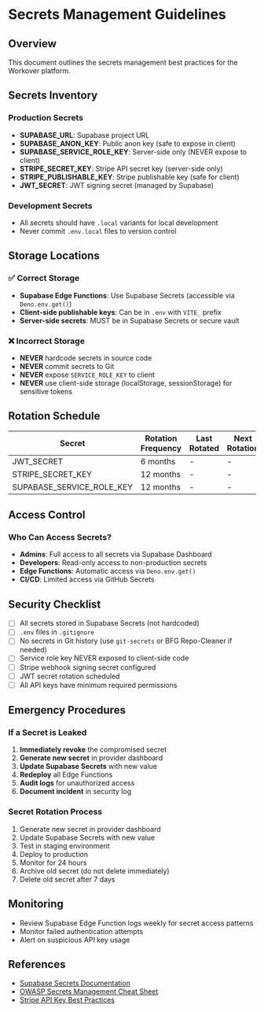 # Secrets Management Guidelines

## Overview
This document outlines the secrets management best practices for the Workover platform.

## Secrets Inventory

### Production Secrets
- **SUPABASE_URL**: Supabase project URL
- **SUPABASE_ANON_KEY**: Public anon key (safe to expose in client)
- **SUPABASE_SERVICE_ROLE_KEY**: Server-side only (NEVER expose to client)
- **STRIPE_SECRET_KEY**: Stripe API secret key (server-side only)
- **STRIPE_PUBLISHABLE_KEY**: Stripe publishable key (safe for client)
- **JWT_SECRET**: JWT signing secret (managed by Supabase)

### Development Secrets
- All secrets should have `.local` variants for local development
- Never commit `.env.local` files to version control

## Storage Locations

### ✅ Correct Storage
- **Supabase Edge Functions**: Use Supabase Secrets (accessible via `Deno.env.get()`)
- **Client-side publishable keys**: Can be in `.env` with `VITE_` prefix
- **Server-side secrets**: MUST be in Supabase Secrets or secure vault

### ❌ Incorrect Storage
- **NEVER** hardcode secrets in source code
- **NEVER** commit secrets to Git
- **NEVER** expose `SERVICE_ROLE_KEY` to client
- **NEVER** use client-side storage (localStorage, sessionStorage) for sensitive tokens

## Rotation Schedule

| Secret | Rotation Frequency | Last Rotated | Next Rotation |
|--------|-------------------|--------------|---------------|
| JWT_SECRET | 6 months | - | - |
| STRIPE_SECRET_KEY | 12 months | - | - |
| SUPABASE_SERVICE_ROLE_KEY | 12 months | - | - |

## Access Control

### Who Can Access Secrets?
- **Admins**: Full access to all secrets via Supabase Dashboard
- **Developers**: Read-only access to non-production secrets
- **Edge Functions**: Automatic access via `Deno.env.get()`
- **CI/CD**: Limited access via GitHub Secrets

## Security Checklist

- [ ] All secrets stored in Supabase Secrets (not hardcoded)
- [ ] `.env` files in `.gitignore`
- [ ] No secrets in Git history (use `git-secrets` or BFG Repo-Cleaner if needed)
- [ ] Service role key NEVER exposed to client-side code
- [ ] Stripe webhook signing secret configured
- [ ] JWT secret rotation scheduled
- [ ] All API keys have minimum required permissions

## Emergency Procedures

### If a Secret is Leaked
1. **Immediately revoke** the compromised secret
2. **Generate new secret** in provider dashboard
3. **Update Supabase Secrets** with new value
4. **Redeploy** all Edge Functions
5. **Audit logs** for unauthorized access
6. **Document incident** in security log

### Secret Rotation Process
1. Generate new secret in provider dashboard
2. Update Supabase Secrets with new value
3. Test in staging environment
4. Deploy to production
5. Monitor for 24 hours
6. Archive old secret (do not delete immediately)
7. Delete old secret after 7 days

## Monitoring
- Review Supabase Edge Function logs weekly for secret access patterns
- Monitor failed authentication attempts
- Alert on suspicious API key usage

## References
- [Supabase Secrets Documentation](https://supabase.com/docs/guides/functions/secrets)
- [OWASP Secrets Management Cheat Sheet](https://cheatsheetseries.owasp.org/cheatsheets/Secrets_Management_Cheat_Sheet.html)
- [Stripe API Key Best Practices](https://stripe.com/docs/keys)

